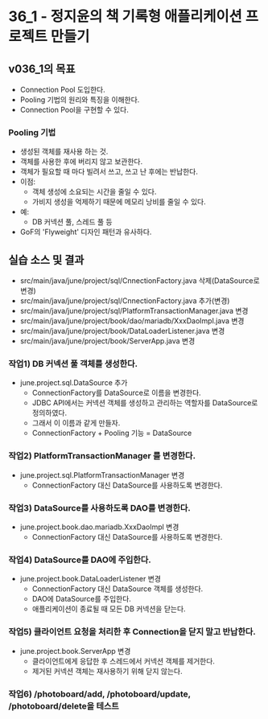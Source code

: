 # 36_1 - 정지윤의 책 기록형 애플리케이션 프로젝트 만들기

## v036_1의 목표

- Connection Pool 도입한다.
- Pooling 기법의 원리와 특징을 이해한다.
- Connection Pool을 구현할 수 있다.

### Pooling 기법

- 생성된 객체를 재사용 하는 것.
- 객체를 사용한 후에 버리지 않고 보관한다.
- 객체가 필요할 때 마다 빌려서 쓰고, 쓰고 난 후에는 반납한다.
- 이점:
  - 객체 생성에 소요되는 시간을 줄일 수 있다.
  - 가비지 생성을 억제하기 때문에 메모리 낭비를 줄일 수 있다.
- 예:
  - DB 커넥션 풀, 스레드 풀 등
- GoF의 'Flyweight' 디자인 패턴과 유사하다.

## 실습 소스 및 결과

- src/main/java/june/project/sql/CnnectionFactory.java 삭제(DataSource로 변경)
- src/main/java/june/project/sql/CnnectionFactory.java 추가(변경)
- src/main/java/june/project/sql/PlatformTransactionManager.java 변경
- src/main/java/june/project/book/dao/mariadb/XxxDaoImpl.java 변경
- src/main/java/june/project/book/DataLoaderListener.java 변경
- src/main/java/june/project/book/ServerApp.java 변경

### 작업1) DB 커넥션 풀 객체를 생성한다.

- june.project.sql.DataSource 추가
  - ConnectionFactory를 DataSource로 이름을 변경한다.
  - JDBC API에서는 커넥션 객체를 생성하고 관리하는 역할자를 DataSource로 정의하였다. 
  - 그래서 이 이름과 같게 만들자.
  - ConnectionFactory + Pooling 기능 = DataSource
  
### 작업2) PlatformTransactionManager 를 변경한다.

- june.project.sql.PlatformTransactionManager 변경
  - ConnectionFactory 대신 DataSource를 사용하도록 변경한다.

### 작업3) DataSource를 사용하도록 DAO를 변경한다.

- june.project.book.dao.mariadb.XxxDaoImpl 변경
  - ConnectionFactory 대신 DataSource를 사용하도록 변경한다.
  
### 작업4) DataSource를 DAO에 주입한다.

- june.project.book.DataLoaderListener 변경
  - ConnectionFactory 대신 DataSource 객체를 생성한다.
  - DAO에 DataSource를 주입한다.
  - 애플리케이션이 종료될 때 모든 DB 커넥션을 닫는다.
  
### 작업5) 클라이언트 요청을 처리한 후 Connection을 닫지 말고 반납한다.

- june.project.book.ServerApp 변경
  - 클라이언트에게 응답한 후 스레드에서 커넥션 객체를 제거한다.
  - 제거된 커넥션 객체는 재사용하기 위해 닫지 않는다.
  
### 작업6)  /photoboard/add, /photoboard/update, /photoboard/delete을 테스트

